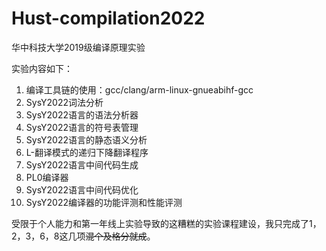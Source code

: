 # Hust-compilation2022
华中科技大学2019级编译原理实验

实验内容如下：

1. 编译工具链的使用：gcc/clang/arm-linux-gnueabihf-gcc
2. SysY2022词法分析
3. SysY2022语言的语法分析器
4. SysY2022语言的符号表管理
5. SysY2022语言的静态语义分析
6. L-翻译模式的递归下降翻译程序
7. SysY2022语言中间代码生成
8. PL0编译器
9. SysY2022语言中间代码优化
10. SysY2022编译器的功能评测和性能评测

受限于个人能力和第一年线上实验导致的这糟糕的实验课程建设，我只完成了1，2，3，6，8这几项~~混个及格分就成~~。